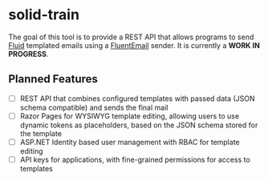 # solid-train

The goal of this tool is to provide a REST API that allows programs to send [Fluid](https://github.com/sebastienros/fluid) templated emails using a [FluentEmail](https://github.com/lukencode/FluentEmail) sender. It is currently a **WORK IN PROGRESS**.

## Planned Features

- [ ] REST API that combines configured templates with passed data (JSON schema compatible) and sends the final mail
- [ ] Razor Pages for WYSIWYG template editing, allowing users to use dynamic tokens as placeholders, based on the JSON schema stored for the template
- [ ] ASP.NET Identity based user management with RBAC for template editing
- [ ] API keys for applications, with fine-grained permissions for access to templates
